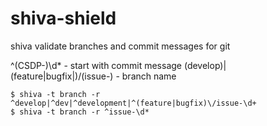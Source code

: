 # shiva-shield
shiva validate branches and commit messages for git

^(CSDP-)\d* - start with commit message
(develop)|(feature|bugfix|)\/(issue-) - branch name
```
$ shiva -t branch -r ^develop|^dev|^development|^(feature|bugfix)\/issue-\d+
$ shiva -t branch -r ^issue-\d*
```
